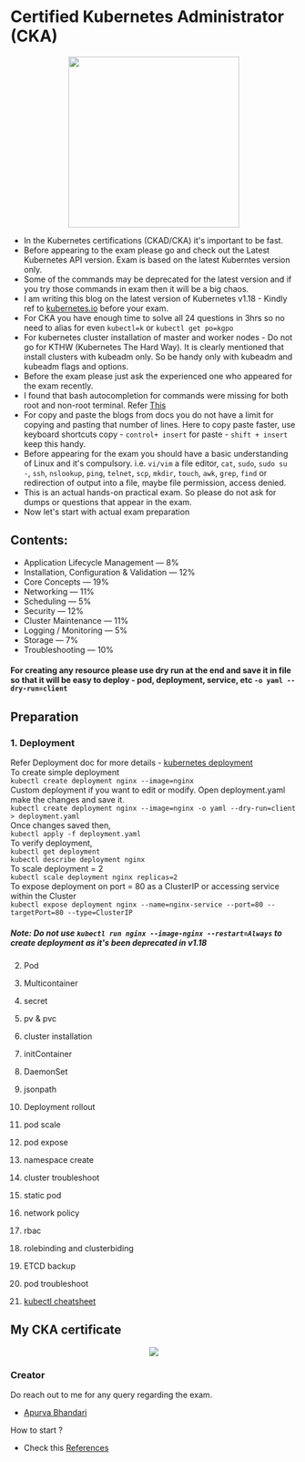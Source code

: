 # Certified Kubernetes Administrator (CKA)
<p align="center">
  <img width="300" height="300" src="https://raw.githubusercontent.com/apurvabhandari/kubernetes/master/exam_prep/kubernetes-cka-logo.png">
</p>

- In the Kubernetes certifications (CKAD/CKA) it's important to be fast.<br>
- Before appearing to the exam please go and check out the Latest Kubernetes API version. Exam is based on the latest Kuberntes version only.<br>
- Some of the commands may be deprecated for the latest version and if you try those commands in exam then it will be a big chaos.<br>
- I am writing this blog on the latest version of Kubernetes v1.18 - Kindly ref to [kubernetes.io](https://kubernetes.io) before your exam.<br>
- For CKA you have enough time to solve all 24 questions in 3hrs so no need to alias for even `kubectl=k` or `kubectl get po=kgpo`
- For kubernetes cluster installation of master and worker nodes - Do not go for KTHW (Kubernetes The Hard Way). It is clearly mentioned that install clusters with kubeadm only. So be handy only with kubeadm and kubeadm flags and options.
- Before the exam please just ask the experienced one who appeared for the exam recently.
- I found that bash autocompletion for commands were missing for both root and non-root terminal. Refer [This](https://kubernetes.io/docs/reference/kubectl/cheatsheet/#bash)<br>
- For copy and paste the blogs from docs you do not have a limit for copying and pasting that number of lines. Here to copy paste faster, use keyboard shortcuts copy - `control+ insert` for paste - `shift + insert` keep this handy.
- Before appearing for the exam you should have a basic understanding of Linux and it's compulsory. i.e. `vi/vim` a file editor, `cat`, `sudo`, `sudo su -`, `ssh`, `nslookup`, `ping`, `telnet`, `scp`, `mkdir`, `touch`, `awk`, `grep`, `find` or redirection of output into a file, maybe file permission, access denied.
- This is an actual hands-on practical exam. So please do not ask for dumps or questions that appear in the exam.
- Now let's start with actual exam preparation
## Contents:
- Application Lifecycle Management — 8%
- Installation, Configuration & Validation — 12%
- Core Concepts — 19%
- Networking — 11%
- Scheduling — 5%
- Security — 12%
- Cluster Maintenance — 11%
- Logging / Monitoring — 5%
- Storage — 7%
- Troubleshooting — 10%

#### For creating any resource please use dry run at the end and save it in file so that it will be easy to deploy - pod, deployment, service, etc `-o yaml --dry-run=client` <br>
## Preparation
### 1. Deployment <br>
   Refer Deployment doc for more details - [kubernetes deployment](https://kubernetes.io/docs/tasks/run-application/run-stateless-application-deployment/)<br>
   To create simple deployment <br>
   `kubectl create deployment nginx --image=nginx` <br>
   Custom deployment if you want to edit or modify. Open deployment.yaml make the changes and save it.<br>
   `kubectl create deployment nginx --image=nginx -o yaml --dry-run=client > deployment.yaml` <br>
   Once changes saved then,<br>
   `kubectl apply -f deployment.yaml`<br>
   To verify deployment,<br>
   `kubectl get deployment`<br>
   `kubectl describe deployment nginx`<br>
   To scale deployment = 2<br>
   `kubectl scale deployment nginx replicas=2`<br>
   To expose deployment on port = 80 as a ClusterIP or accessing service within the Cluster<br>
   `kubectl expose deployment nginx --name=nginx-service --port=80 --targetPort=80 --type=ClusterIP`<br>
   ##### Note: Do not use `kubectl run nginx --image-nginx --restart=Always` to create deployment as it's been deprecated in v1.18<br>
   
2. Pod
3. Multicontainer
4. secret
5. pv & pvc
6. cluster installation
7. initContainer
8. DaemonSet
9. jsonpath
10. Deployment rollout
11. pod scale
12. pod expose
13. namespace create
14. cluster troubleshoot
15. static pod
16. network policy
17. rbac
18. rolebinding and clusterbiding
19. ETCD backup

21. pod troubleshoot
16. [kubectl cheatsheet](https://kubernetes.io/docs/reference/kubectl/cheatsheet/)<br>

## My CKA certificate

<p align="center">
  <img src="https://raw.githubusercontent.com/apurvabhandari/kubernetes/master/exam_prep/CKA_Apurva.png">
</p>

### Creator
Do reach out to me for any query regarding the exam.
- [Apurva Bhandari](https://www.linkedin.com/in/apurvabhandari-linux/)<br>

How to start ? <br>
- Check this [References](https://github.com/apurvabhandari/Kubernetes/blob/master/exam_prep/README.md#references)<br>
